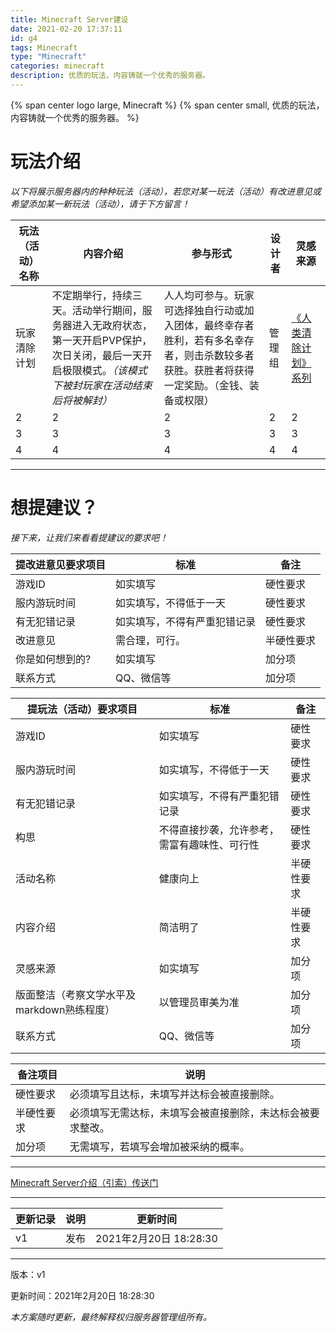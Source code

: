 ```yaml
---
title: Minecraft Server建设
date: 2021-02-20 17:37:11
id: g4
tags: Minecraft
type: "Minecraft"
categories: minecraft
description: 优质的玩法，内容铸就一个优秀的服务器。
---
```

{% span center logo large, Minecraft %}
{% span center small, 优质的玩法，内容铸就一个优秀的服务器。 %}
# 玩法介绍 #
*以下将展示服务器内的种种玩法（活动），若您对某一玩法（活动）有改进意见或希望添加某一新玩法（活动），请于下方留言！*


|玩法（活动）名称|内容介绍|参与形式|设计者|灵感来源|
|-|-|-|-|-|
|玩家清除计划|不定期举行，持续三天。活动举行期间，服务器进入无政府状态，第一天开启PVP保护，次日关闭，最后一天开启极限模式。*（该模式下被封玩家在活动结束后将被解封）*|人人均可参与。玩家可选择独自行动或加入团体，最终幸存者胜利，若有多名幸存者，则击杀数较多者获胜。获胜者将获得一定奖励。（金钱、装备或权限）|管理组|[《人类清除计划》系列](https://baike.baidu.com/item/%E4%BA%BA%E7%B1%BB%E6%B8%85%E9%99%A4%E8%AE%A1%E5%88%92/7300682?fr=aladdin "《人类清除计划》介绍")|
|2|2|2|2|2|
|3|3|3|3|3|
|4|4|4|4|4|
---
# 想提建议？ #
*接下来，让我们来看看提建议的要求吧！*


|提改进意见要求项目|标准|备注|
|-|-|-|
|游戏ID|如实填写|硬性要求|
|服内游玩时间|如实填写，不得低于一天|硬性要求|
|有无犯错记录|如实填写，不得有严重犯错记录|硬性要求|
|改进意见|需合理，可行。|半硬性要求|
|你是如何想到的?|如实填写|加分项|
|联系方式|QQ、微信等|加分项|


|提玩法（活动）要求项目|标准|备注|
|-|-|-|
|游戏ID|如实填写|硬性要求|
|服内游玩时间|如实填写，不得低于一天|硬性要求|
|有无犯错记录|如实填写，不得有严重犯错记录|硬性要求|
|构思|不得直接抄袭，允许参考，需富有趣味性、可行性|硬性要求|
|活动名称|健康向上|半硬性要求|
|内容介绍|简洁明了|半硬性要求|
|灵感来源|如实填写|加分项|
|版面整洁（考察文学水平及markdown熟练程度）|以管理员审美为准|加分项|
|联系方式|QQ、微信等|加分项|


|备注项目|说明|
|-|-|
|硬性要求|必须填写且达标，未填写并达标会被直接删除。|
|半硬性要求|必须填写无需达标，未填写会被直接删除，未达标会被要求整改。|
|加分项|无需填写，若填写会增加被采纳的概率。|
---
[Minecraft Server介绍（引索）传送门](https://tsingloong.xyz/g1/ "传送门")

---
|更新记录|说明|更新时间|
|-|-|-|
|v1|发布|2021年2月20日 18:28:30|
---
版本：v1

更新时间：2021年2月20日 18:28:30

*本方案随时更新，最终解释权归服务器管理组所有。*